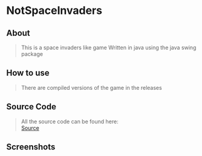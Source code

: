 # NotSpaceInvaders

## About
> This is a space invaders like game
> Written in java using the java swing package

## How to use
>There are compiled versions of the game in the releases

## Source Code
>All the source code can be found here:<br>
>[Source](SpaceInvaders/lib/src/main/java/)

## Screenshots

